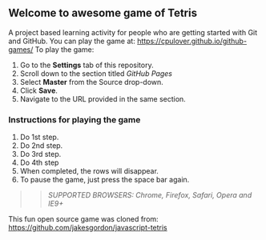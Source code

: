 ## Welcome to awesome game of Tetris

A project based learning activity for people who are getting started with Git and GitHub.
You can play the game at: https://cpulover.github.io/github-games/
To play the game:
1. Go to the **Settings** tab of this repository.
1. Scroll down to the section titled _GitHub Pages_
1. Select **Master** from the Source drop-down.
1. Click **Save**.
1. Navigate to the URL provided in the same section.

### Instructions for playing the game

1. Do 1st step.
2. Do 2nd step.
3. Do 3rd step.
4. Do 4th step
5. When completed, the rows will disappear.
6. To pause the game, just press the space bar again.

>> _*SUPPORTED BROWSERS*: Chrome, Firefox, Safari, Opera and IE9+_

This fun open source game was cloned from: https://github.com/jakesgordon/javascript-tetris
